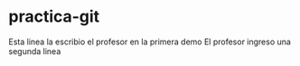 # practica-git
Esta linea la escribio el profesor en la primera demo
El profesor ingreso una segunda linea